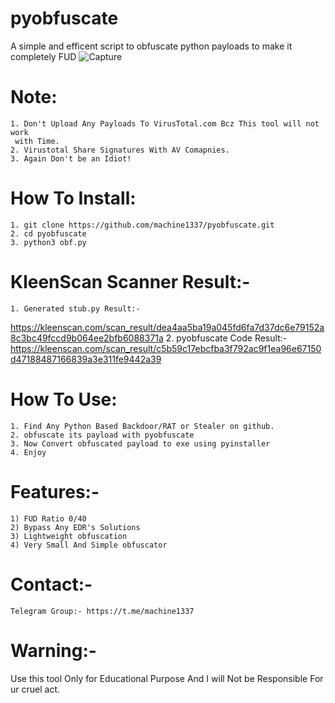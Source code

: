 # pyobfuscate
A simple and efficent script to obfuscate python payloads to make it completely FUD
![Capture](https://user-images.githubusercontent.com/82051128/224285987-a04da35f-edc0-4cf8-a784-1463b1c24a6d.PNG)

# Note:
    1. Don't Upload Any Payloads To VirusTotal.com Bcz This tool will not work
     with Time.
    2. Virustotal Share Signatures With AV Comapnies.
    3. Again Don't be an Idiot!

# How To Install:
    1. git clone https://github.com/machine1337/pyobfuscate.git
    2. cd pyobfuscate
    3. python3 obf.py
   
# KleenScan Scanner Result:-
    1. Generated stub.py Result:-
  https://kleenscan.com/scan_result/dea4aa5ba19a045fd6fa7d37dc6e79152a8c3bc49fccd9b064ee2bfb6088371a
    2. pyobfuscate Code Result:-
   https://kleenscan.com/scan_result/c5b59c17ebcfba3f792ac9f1ea96e67150d47188487166839a3e311fe9442a39
 
 # How To Use:
    1. Find Any Python Based Backdoor/RAT or Stealer on github.
    2. obfuscate its payload with pyobfuscate
    3. Now Convert obfuscated payload to exe using pyinstaller
    4. Enjoy
  
 # Features:-
    1) FUD Ratio 0/40
    2) Bypass Any EDR's Solutions
    3) Lightweight obfuscation
    4) Very Small And Simple obfuscator
     
 # Contact:-
    Telegram Group:- https://t.me/machine1337
    
 # Warning:-
   Use this tool Only for Educational Purpose And I will Not be Responsible For ur cruel act.
